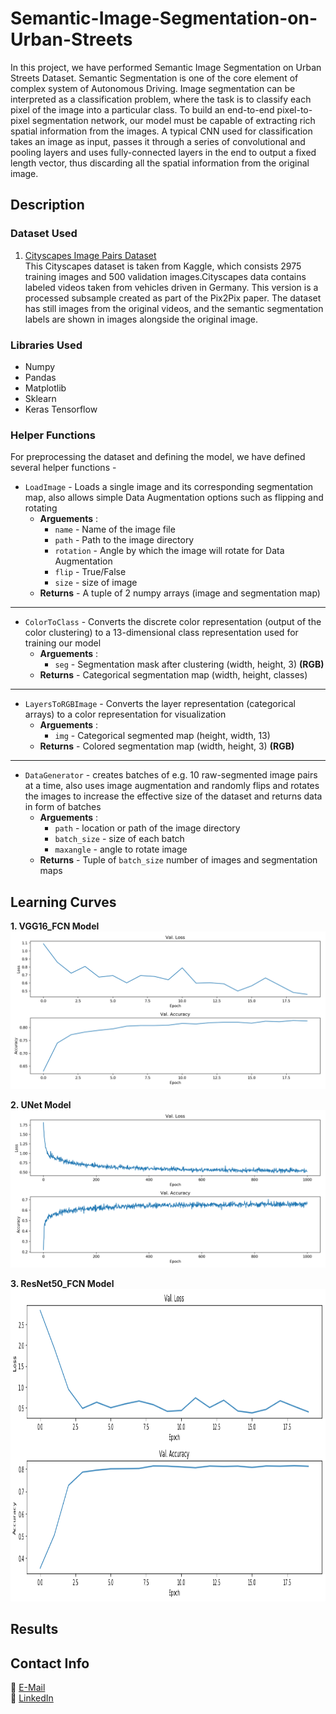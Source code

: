 # Semantic-Image-Segmentation-on-Urban-Streets

In this project, we have performed Semantic Image Segmentation on Urban Streets Dataset. Semantic Segmentation is one of the core element of complex system of Autonomous Driving. Image segmentation can be interpreted as a classification problem, where the task is to classify each pixel of the image into a particular class. To build an end-to-end pixel-to-pixel segmentation network, our model must be capable of extracting rich spatial information from the images. A typical CNN used for classification takes an image as input, passes it through a series of convolutional and pooling layers and uses fully-connected layers in the end to output a fixed length vector, thus discarding all the spatial information from the original image.

## Description

### Dataset Used

1. [Cityscapes Image Pairs Dataset](https://www.kaggle.com/dansbecker/cityscapes-image-pairs)<br/>
   This Cityscapes dataset is taken from Kaggle, which consists 2975 training images and 500 validation images.Cityscapes data contains labeled videos taken from vehicles driven in Germany. This version is a processed subsample created as part of the Pix2Pix paper. The dataset has still images from the original videos, and the semantic segmentation labels are shown in images alongside the original image.

### Libraries Used

* Numpy
* Pandas
* Matplotlib
* Sklearn
* Keras Tensorflow

### **Helper Functions**
For preprocessing the dataset and defining the model, we have defined several helper functions -


* `LoadImage` - Loads a single image and its corresponding segmentation map, also allows simple Data Augmentation options such as flipping and rotating 
    * **Arguements** :
        * `name` - Name of the image file
        * `path` - Path to the image directory
        * `rotation` - Angle by which the image will rotate for Data Augmentation
        * `flip` - True/False
        * `size` - size of image
    * **Returns** - A tuple of 2 numpy arrays (image and segmentation map)



---


* `ColorToClass` - Converts the discrete color representation (output of the color clustering) to a 13-dimensional class representation used for training our model
    * **Arguements** :
        * `seg` - Segmentation mask after clustering (width, height, 3) **(RGB)**
    * **Returns** - Categorical segmentation map (width, height, classes) 



---


* `LayersToRGBImage` - Converts the layer representation (categorical arrays) to a color representation for visualization 
    * **Arguements** :
        * `img` - Categorical segmented map (height, width, 13)
    * **Returns** - Colored segmentation map (width, height, 3) **(RGB)**


---


* `DataGenerator` - creates batches of e.g. 10 raw-segmented image pairs at a time, also uses image augmentation and randomly flips and rotates the images to increase the effective size of the dataset and returns data in form of batches  
    * **Arguements** :
        * `path` - location or path of the image directory
        * `batch_size` - size of each batch
        * `maxangle` -  angle to rotate image
    * **Returns** - Tuple of `batch_size` number of images and segmentation maps<br/>





## Learning Curves

**1. VGG16_FCN Model**
<img src="https://github.com/Malvi-M/Semantic-Image-Segmentation-on-Urban-Streets/blob/main/VGG_learn.png"><br/>

**2. UNet Model**
<img src="https://github.com/Malvi-M/Semantic-Image-Segmentation-on-Urban-Streets/blob/main/UNet_learn.png"><br/>

**3. ResNet50_FCN Model**
<img src="https://github.com/Malvi-M/Semantic-Image-Segmentation-on-Urban-Streets/blob/main/ResNet50_learning.png" width="1400" height="500">

## Results



## Contact Info

📧 [E-Mail](malvipatel1999@gmail.com) <br/>
🤝 [LinkedIn](https://www.linkedin.com/in/malvi-m)

